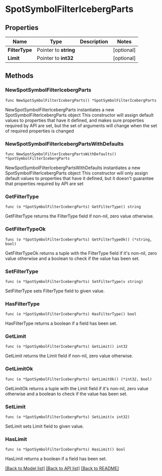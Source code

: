 # SpotSymbolFilterIcebergParts

## Properties

Name | Type | Description | Notes
------------ | ------------- | ------------- | -------------
**FilterType** | Pointer to **string** |  | [optional] 
**Limit** | Pointer to **int32** |  | [optional] 

## Methods

### NewSpotSymbolFilterIcebergParts

`func NewSpotSymbolFilterIcebergParts() *SpotSymbolFilterIcebergParts`

NewSpotSymbolFilterIcebergParts instantiates a new SpotSymbolFilterIcebergParts object
This constructor will assign default values to properties that have it defined,
and makes sure properties required by API are set, but the set of arguments
will change when the set of required properties is changed

### NewSpotSymbolFilterIcebergPartsWithDefaults

`func NewSpotSymbolFilterIcebergPartsWithDefaults() *SpotSymbolFilterIcebergParts`

NewSpotSymbolFilterIcebergPartsWithDefaults instantiates a new SpotSymbolFilterIcebergParts object
This constructor will only assign default values to properties that have it defined,
but it doesn't guarantee that properties required by API are set

### GetFilterType

`func (o *SpotSymbolFilterIcebergParts) GetFilterType() string`

GetFilterType returns the FilterType field if non-nil, zero value otherwise.

### GetFilterTypeOk

`func (o *SpotSymbolFilterIcebergParts) GetFilterTypeOk() (*string, bool)`

GetFilterTypeOk returns a tuple with the FilterType field if it's non-nil, zero value otherwise
and a boolean to check if the value has been set.

### SetFilterType

`func (o *SpotSymbolFilterIcebergParts) SetFilterType(v string)`

SetFilterType sets FilterType field to given value.

### HasFilterType

`func (o *SpotSymbolFilterIcebergParts) HasFilterType() bool`

HasFilterType returns a boolean if a field has been set.

### GetLimit

`func (o *SpotSymbolFilterIcebergParts) GetLimit() int32`

GetLimit returns the Limit field if non-nil, zero value otherwise.

### GetLimitOk

`func (o *SpotSymbolFilterIcebergParts) GetLimitOk() (*int32, bool)`

GetLimitOk returns a tuple with the Limit field if it's non-nil, zero value otherwise
and a boolean to check if the value has been set.

### SetLimit

`func (o *SpotSymbolFilterIcebergParts) SetLimit(v int32)`

SetLimit sets Limit field to given value.

### HasLimit

`func (o *SpotSymbolFilterIcebergParts) HasLimit() bool`

HasLimit returns a boolean if a field has been set.


[[Back to Model list]](../README.md#documentation-for-models) [[Back to API list]](../README.md#documentation-for-api-endpoints) [[Back to README]](../README.md)


